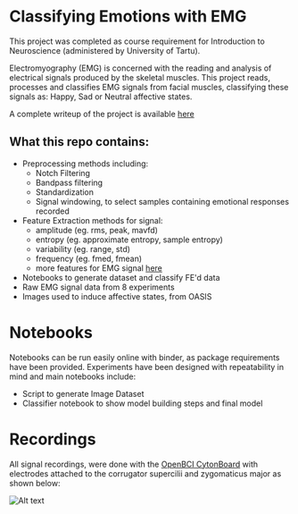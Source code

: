 # Classifying Emotions with EMG
This project was completed as course requirement for Introduction to Neuroscience (administered by University of Tartu).

Electromyography (EMG) is concerned with the reading and analysis of electrical signals produced by the skeletal muscles. This project reads, processes and classifies EMG signals from facial muscles, classifying these signals as: Happy, Sad or Neutral affective states.

A complete writeup of the project is available [here](https://alar-kirikal.medium.com/classifying-emotions-from-emg-ed2c17ddd8bf)

## What this repo contains:
- Preprocessing methods including: 
    - Notch Filtering 
    - Bandpass filtering
    - Standardization
    - Signal windowing, to select samples containing emotional responses recorded
- Feature Extraction methods for signal:
    - amplitude (eg. rms, peak, mavfd)
    - entropy (eg. approximate entropy, sample entropy)
    - variability (eg. range, std)
    - frequency (eg. fmed, fmean)
    - more features for EMG signal [here](https://journals.plos.org/plosone/article?id=10.1371/journal.pone.0140330)
- Notebooks to generate dataset and classify FE'd data 
- Raw EMG signal data from 8 experiments
- Images used to induce affective states, from OASIS

# Notebooks
Notebooks can be run easily online with binder, as package requirements have been provided. Experiments have been designed with repeatability in mind and main notebooks include:

- Script to generate Image Dataset
- Classifier notebook to show model building steps and final model 

# Recordings

All signal recordings, were done with the [OpenBCI CytonBoard](https://docs.openbci.com/docs/02Cyton/CytonLanding) with electrodes attached to the corrugator supercilii and zygomaticus major as shown below:

![Alt text](https://miro.medium.com/max/566/1*RHuaWZ9oDbTeaFPAl5-EIg.png) 